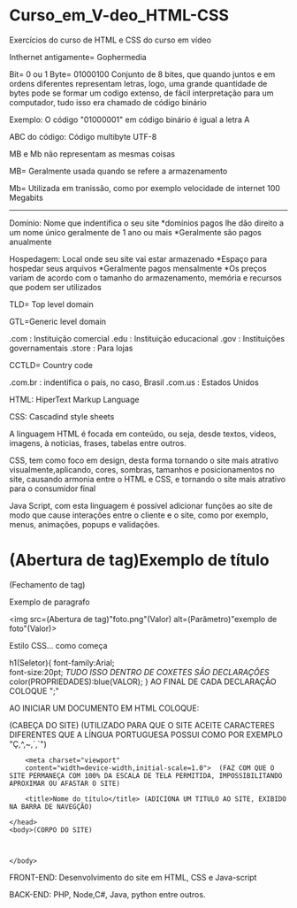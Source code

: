 # Curso_em_V-deo_HTML-CSS
Exercícios do curso de HTML e CSS do curso em vídeo

Inthernet antigamente= Gophermedia

Bit= 0 ou 1 
Byte= 01000100 Conjunto de 8 bites, que quando juntos e em ordens diferentes representam letras, logo, uma grande quantidade de bytes pode se formar um codígo extenso, de fácil interpretação para um computador, tudo isso era chamado de código binário

Exemplo: O código "01000001" em código binário é igual a letra A

ABC do código: Código multibyte UTF-8

MB e Mb não representam as mesmas coisas 

MB= Geralmente usada quando se refere a armazenamento

Mb= Utilizada em tranissão, como por exemplo velocidade de internet 100 Megabits 

-------------------------------------------------------------------------------------

Domínio: Nome que indentifica o seu site 
 *domínios pagos lhe dão direito a um nome único geralmente de 1 ano ou mais
 *Geralmente são pagos anualmente 


Hospedagem: Local onde seu site vai estar armazenado
 *Espaço para hospedar seus arquivos
 *Geralmente pagos mensalmente 
 *Os preços variam de acordo com o tamanho do armazenamento, memória e recursos que podem ser utilizados

TLD= Top level domain

GTL=Generic level domain 

.com : Instituição comercial
.edu : Instituição educacional
.gov : Instituições governamentais 
.store : Para lojas 

CCTLD= Country code 

.com.br : indentifica o país, no caso, Brasil
.com.us : Estados Unidos 

HTML: HiperText Markup Language 

CSS: Cascadind style sheets

A linguagem HTML é focada em conteúdo, ou seja, desde textos, videos, imagens, à noticias, frases, tabelas entre outros.

CSS, tem como foco em design, desta forma tornando o site mais atrativo visualmente,aplicando, cores, sombras, tamanhos e posicionamentos no site, causando armonia entre o HTML e CSS, e tornando o site mais atrativo para o consumidor final

Java Script, com esta linguagem é possível adicionar funções ao site de modo que cause interações entre o cliente e o site, como por exemplo, menus, animações, popups e validações.

<h1>(Abertura de tag)Exemplo de título</h1>(Fechamento de tag)

<p>Exemplo de paragrafo</p>

<img src=(Abertura de tag)"foto.png"(Valor) alt=(Parâmetro)"exemplo de foto"(Valor)>


Estilo CSS... como começa

h1(Seletor){
	font-family:Arial;    
	font-size:20pt;            *TUDO ISSO DENTRO DE COXETES SÂO DECLARAÇÔES*
	color(PROPRIEDADES):blue(VALOR);
}  AO FINAL DE CADA DECLARAÇÃO COLOQUE ";"


AO INICIAR UM DOCUMENTO EM HTML COLOQUE:

<!DOCTYPE html>
<html lang="pt-br">
	<head> (CABEÇA DO SITE)
		<meta charset="UTF-8"> (UTILIZADO PARA QUE O SITE ACEITE CARACTERES DIFERENTES QUE A LÍNGUA PORTUGUESA POSSUI COMO POR EXEMPLO "Ç,^,~,´,`")
		
		<meta charset="viewport"
		content="width=device-width,initial-scale=1.0">  (FAZ COM QUE O SITE PERMANEÇA COM 100% DA ESCALA DE TELA PERMITIDA, IMPOSSIBILITANDO APROXIMAR OU AFASTAR O SITE)

		<title>Nome do título</title> (ADICIONA UM TITULO AO SITE, EXIBIDO NA BARRA DE NAVEGÇÃO)

	</head>
	<body>(CORPO DO SITE)



	</body>



FRONT-END: Desenvolvimento do site em HTML, CSS e Java-script

BACK-END: PHP, Node,C#, Java, python entre outros.

